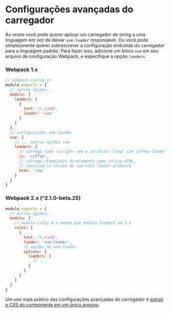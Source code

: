 # Configurações avançadas do carregador

Às vezes você pode querer aplicar um carregador de string a uma linguagem em vez de deixar `vue-loader` responsável. Ou você pode simplesmente querer sobrescrever a configuração embutida do carregador para a linguagem padrão. Para fazer isso, adicione um bloco `vue` em seu arquivo de configuração Webpack, e especifique a opção `loaders`.

### Webpack 1.x

```js
// webpack.config.js
module.exports = {
  // outras opções...
  module: {
    loaders: [
      {
        test: /\.vue$/,
        loader: 'vue'
      }
    ]
  },
  // configurações vue-loader 
  vue: {
    // ... outras opções vue
    loaders: {
      // carrega todo <script> sem o atributo "lang" com coffee-loader
      js: 'coffee',
      // carrega <template> diretamente como string HTML, 
      // canalizá-lo atravé de vue-html-loader primeiro
      html: 'raw'
    }
  }
}
```

### Webpack 2.x \(^2.1.0-beta.25\)

```js
module.exports = {
  // outras opções...
  module: {
    // module.rules é o mesmo que module.loaders em 1.x
    rules: [
      {
        test: /\.vue$/,
        loader: 'vue-loader',
        // opções de vue-loader
        options: {
          loaders: {
            // ...
          }
        }
      }
    ]
  }
}
```

Um uso mais prático das configurações avançadas do carregador é [extrair o CSS do componente em um único arquivo](./extract-css.md).
